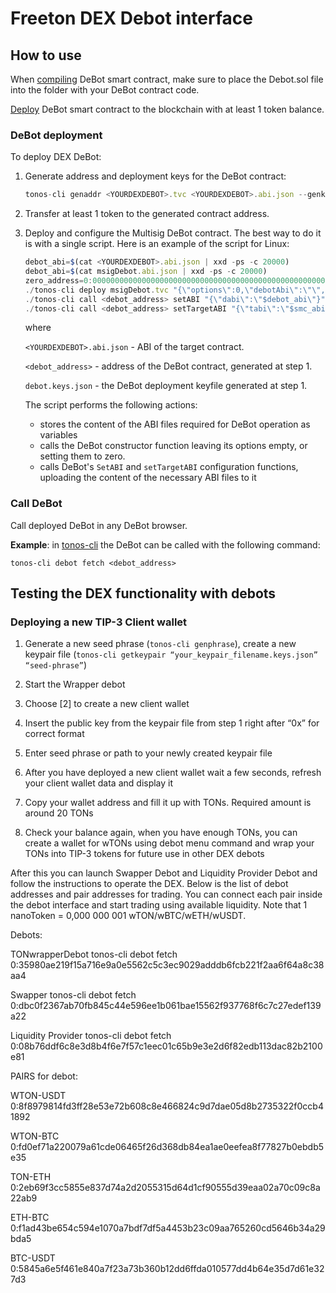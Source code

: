 # Freeton DEX Debot interface

## How to use

When [compiling](https://docs.ton.dev/86757ecb2/v/0/p/950f8a-write-smart-contract-in-solidity/t/1620b2) DeBot smart contract, make sure to place the Debot.sol file into the folder with your DeBot contract code.

[Deploy](https://docs.ton.dev/86757ecb2/v/0/p/8080e6-tonos-cli/t/478a51) DeBot smart contract to the blockchain with at least 1 token balance.

### DeBot deployment
To deploy DEX DeBot:

1. Generate address and deployment keys for the DeBot contract:

    ```jsx
    tonos-cli genaddr <YOURDEXDEBOT>.tvc <YOURDEXDEBOT>.abi.json --genkey debot.keys.json
    ```

2. Transfer at least 1 token to the generated contract address.

3. Deploy and configure the Multisig DeBot contract. The best way to do it is with a single script. Here is an example of the script for Linux: 

    ```jsx
    debot_abi=$(cat <YOURDEXDEBOT>.abi.json | xxd -ps -c 20000)
    debot_abi=$(cat msigDebot.abi.json | xxd -ps -c 20000)
    zero_address=0:0000000000000000000000000000000000000000000000000000000000000000
    ./tonos-cli deploy msigDebot.tvc "{\"options\":0,\"debotAbi\":\"\",\"targetAddr\":\"$zero_address\",\"targetAbi\":\"\"}" --sign debot.keys.json --abi msigDebot.abi.json
    ./tonos-cli call <debot_address> setABI "{\"dabi\":\"$debot_abi\"}" --sign debot.keys.json --abi msigDebot.abi.json
    ./tonos-cli call <debot_address> setTargetABI "{\"tabi\":\"$smc_abi\"}" --sign debot.keys.json --abi msigDebot.abi.json
    ```

    where

    `<YOURDEXDEBOT>.abi.json` - ABI of the target contract.

    `<debot_address>` - address of the DeBot contract, generated at step 1.

    `debot.keys.json` - the DeBot deployment keyfile generated at step 1.

    The script performs the following actions:

    - stores the content of the ABI files required for DeBot operation as variables
    - calls the DeBot constructor function leaving its options empty, or setting them to zero.
    - calls DeBot's `SetABI` and `setTargetABI` configuration functions, uploading the content of the necessary ABI files to it
    
### Call DeBot

Call deployed DeBot in any DeBot browser.

**Example**: in [tonos-cli](https://github.com/tonlabs/tonos-cli) the DeBot can be called with the following command:

```
tonos-cli debot fetch <debot_address>
```

## Testing the DEX functionality with debots

### Deploying a new TIP-3 Client wallet

1. Generate a new seed phrase (`tonos-cli genphrase`), create a new keypair file (`tonos-cli getkeypair “your_keypair_filename.keys.json” “seed-phrase”`)

2. Start the Wrapper debot 

3. Choose [2] to create a new client wallet

4. Insert the public key from the keypair file from step 1 right after “0x” for correct format 

5. Enter seed phrase or path to your newly created keypair file

6. After you have deployed a new client wallet wait a few seconds, refresh your client wallet data and display it

7. Copy your wallet address and fill it up with TONs. Required amount is around 20 TONs

8. Check your balance again, when you have enough TONs, you can create a wallet for wTONs using debot menu command and wrap your TONs into TIP-3 tokens for future use in other DEX debots


After this you can launch Swapper Debot and Liquidity Provider Debot and follow the instructions to operate the DEX. Below is the list of debot addresses and pair addresses for trading. You can connect each pair inside the debot interface and start trading using available liquidity. Note that 1 nanoToken = 0,000 000 001 wTON/wBTC/wETH/wUSDT.

Debots:

TONwrapperDebot
tonos-cli debot fetch 0:35980ae219f15a716e9a0e5562c5c3ec9029adddb6fcb221f2aa6f64a8c38aa4

Swapper
tonos-cli debot fetch 0:dbc0f2367ab70fb845c44e596ee1b061bae15562f937768f6c7c27edef139a22

Liquidity Provider
tonos-cli debot fetch 0:08b76ddf6c8e3d8b4f6e7f57c1eec01c65b9e3e2d6f82edb113dac82b2100e81


PAIRS for debot:


WTON-USDT
0:8f8979814fd3ff28e53e72b608c8e466824c9d7dae05d8b2735322f0ccb41892


WTON-BTC
0:fd0ef71a220079a61cde06465f26d368db84ea1ae0eefea8f77827b0ebdb5e35


TON-ETH
0:2eb69f3cc5855e837d74a2d2055315d64d1cf90555d39eaa02a70c09c8a22ab9


ETH-BTC
0:f1ad43be654c594e1070a7bdf7df5a4453b23c09aa765260cd5646b34a29bda5


BTC-USDT
0:5845a6e5f461e840a7f23a73b360b12dd6ffda010577dd4b64e35d7d61e327d3

